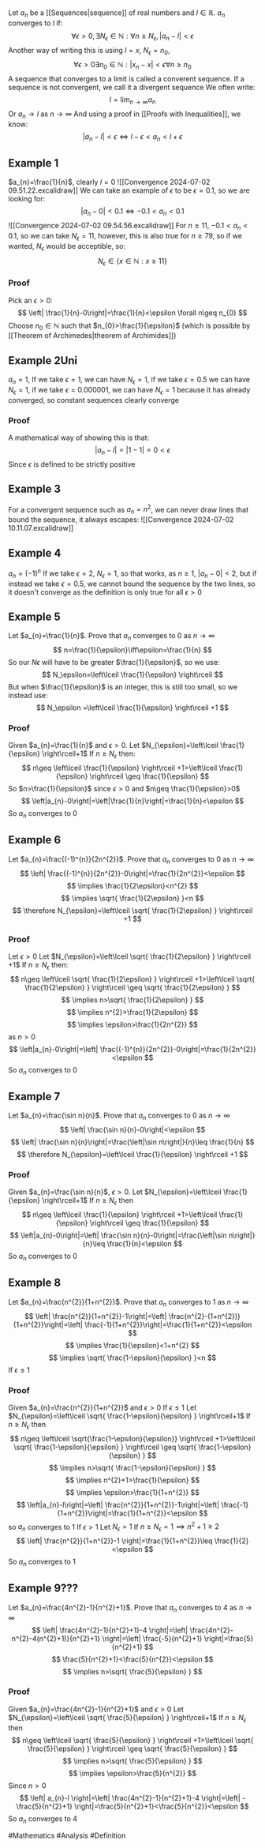Let $a_{n}$ be a [[Sequences|sequence]] of real numbers and $l\in\mathbb{R}$. $a_{n}$ converges to $l$ if:
$$
\forall\epsilon>0,\exists N_{\epsilon}\in\mathbb{N}:\forall n\geq N_{\epsilon},\left|a_{n}-l\right|<\epsilon
$$
Another way of writing this is using $l=x$, $N_{\epsilon}=n_{0}$,
$$
\forall\epsilon>0\exists n_{0}\in \mathbb{N}:|x_{n}-x|<\epsilon \forall n\geq n_{0}
$$
A sequence that converges to a limit is called a converent sequence. If a sequence is not convergent, we call it a divergent sequence
We often write:
$$
l=\lim_{ n \to \infty }a_{n} 
$$
Or $a_{n}\to l$ as $n\to \infty$
And using a proof in [[Proofs with Inequalities]], we know:
$$
\left|a_{n}-l\right|<\epsilon\iff l-\epsilon<a_{n}<l+\epsilon
$$
## Example 1
$a_{n}=\frac{1}{n}$, clearly $l=0$
![[Convergence 2024-07-02 09.51.22.excalidraw]]
We can take an example of $\epsilon$ to be $\epsilon=0.1$, so we are looking for:
$$
\left|a_{n}-0\right|<0.1\iff-0.1<a_{n}<0.1
$$
![[Convergence 2024-07-02 09.54.56.excalidraw]]
For $n\geq 11$, $-0.1<a_{n}<0.1$, so we can take $N_{\epsilon}=11$, however, this is also true for $n\geq 79$, so if we wanted, $N_{\epsilon}$ would be acceptible, so:
$$
N_{\epsilon}\in\{ x \in\mathbb{N}:x\geq 11 \}
$$
### Proof
Pick an $\epsilon>0$:
$$
\left| \frac{1}{n}-0\right|=\frac{1}{n}<\epsilon \forall n\geq n_{0}
$$
Choose $n_{0}\in\mathbb{N}$ such that $n_{0}>\frac{1}{\epsilon}$ (which is possible by [[Theorem of Archimedes|theorem of Archimides]])
## Example 2Uni
$a_{n}=1$,
If we take $\epsilon=1$, we can have $N_{\epsilon}=1$, if we take $\epsilon=0.5$ we can have $N_{\epsilon}=1$, if we take $\epsilon=0.000001$, we can have $N_{\epsilon}=1$ because it has already converged, so constant sequences clearly converge
### Proof
A mathematical way of showing this is that:
$$
|a_{n}-l|=|1-1|=0<\epsilon
$$
Since $\epsilon$ is defined to be strictly positive
## Example 3
For a convergent sequence such as $a_{n}=n^{2}$, we can never draw lines that bound the sequence, it always escapes:
![[Convergence 2024-07-02 10.11.07.excalidraw]]

## Example 4
$a_{n}=(-1)^{n}$
If we take $\epsilon=2$, $N_{\epsilon}=1$, so that works, as $n\geq 1$, $\left|a_{n}-0\right|<2$, but if instead we take $\epsilon=0.5$, we cannot bound the sequence by the two lines, so it doesn't converge as the definition is only true for all $\epsilon>0$
## Example 5
Let $a_{n}=\frac{1}{n}$. Prove that $a_{n}$ converges to 0 as $n\to \infty$
$$
n=\frac{1}{\epsilon}\iff\epsilon=\frac{1}{n}
$$
So our $N\epsilon$ will have to be greater $\frac{1}{\epsilon}$, so we use:
$$
N_\epsilon=\left\lceil  \frac{1}{\epsilon}  \right\rceil 
$$
But when $\frac{1}{\epsilon}$ is an integer, this is still too small, so we instead use:
$$
N_\epsilon =\left\lceil  \frac{1}{\epsilon}  \right\rceil +1
$$
### Proof
Given $a_{n}=\frac{1}{n}$ and $\epsilon>0$. Let $N_{\epsilon}=\left\lceil  \frac{1}{\epsilon}  \right\rceil+1$
If $n\geq N_{\epsilon}$ then:
$$
n\geq \left\lceil  \frac{1}{\epsilon}  \right\rceil +1>\left\lceil  \frac{1}{\epsilon}  \right\rceil \geq \frac{1}{\epsilon}
$$
So $n>\frac{1}{\epsilon}$ since $\epsilon>0$ and $n\geq \frac{1}{\epsilon}>0$
$$
\left|a_{n}-0\right|=\left|\frac{1}{n}\right|=\frac{1}{n}<\epsilon
$$
So $a_{n}$ converges to 0
## Example 6
Let $a_{n}=\frac{(-1)^{n}}{2n^{2}}$. Prove that $a_{n}$ converges to 0 as $n\to \infty$
$$
\left| \frac{(-1)^{n}}{2n^{2}}-0\right|=\frac{1}{2n^{2}}<\epsilon 
$$
$$
\implies \frac{1}{2\epsilon}<n^{2}
$$
$$
\implies \sqrt{ \frac{1}{2\epsilon} }<n
$$
$$
\therefore N_{\epsilon}=\left\lceil  \sqrt{ \frac{1}{2\epsilon} }  \right\rceil +1
$$
### Proof
Let $\epsilon>0$
Let $N_{\epsilon}=\left\lceil  \sqrt{ \frac{1}{2\epsilon} }  \right\rceil +1$
 If $n\geq N_{\epsilon}$ then:
 $$
n\geq \left\lceil  \sqrt{ \frac{1}{2\epsilon} }  \right\rceil +1>\left\lceil  \sqrt{ \frac{1}{2\epsilon} }  \right\rceil \geq \sqrt{ \frac{1}{2\epsilon} }
$$
$$
\implies n>\sqrt{ \frac{1}{2\epsilon} }
$$
$$
\implies n^{2}>\frac{1}{2\epsilon}
$$
$$
\implies \epsilon>\frac{1}{2n^{2}}
$$
as $n>0$
$$
\left|a_{n}-0\right|=\left| \frac{(-1)^{n}}{2n^{2}}-0\right|=\frac{1}{2n^{2}}<\epsilon
$$
So $a_{n}$ converges to 0
## Example 7
Let $a_{n}=\frac{\sin n}{n}$. Prove that $a_{n}$ converges to 0 as $n \to \infty$
$$
\left| \frac{\sin n}{n}-0\right|<\epsilon 
$$
$$
\left| \frac{\sin n}{n}\right|=\frac{\left|\sin n\right|}{n}\leq \frac{1}{n}
$$
$$
\therefore N_{\epsilon}=\left\lceil  \frac{1}{\epsilon}  \right\rceil +1
$$

### Proof
Given $a_{n}=\frac{\sin n}{n}$, $\epsilon>0$. Let $N_{\epsilon}=\left\lceil  \frac{1}{\epsilon}  \right\rceil+1$
If $n\geq N_{\epsilon}$ then
$$
n\geq \left\lceil  \frac{1}{\epsilon}  \right\rceil +1>\left\lceil  \frac{1}{\epsilon}  \right\rceil \geq \frac{1}{\epsilon}
$$
$$
\left|a_{n}-0\right|=\left| \frac{\sin n}{n}-0\right|=\frac{\left|\sin n\right|}{n}\leq \frac{1}{n}<\epsilon
$$
So $a_{n}$ converges to 0
## Example 8
Let $a_{n}=\frac{n^{2}}{1+n^{2}}$. Prove that $a_{n}$ converges to 1 as $n\to \infty$
$$
\left| \frac{n^{2}}{1+n^{2}}-1\right|=\left| \frac{n^{2}-(1+n^{2})}{1+n^{2}}\right|=\left| \frac{-1}{1+n^{2}}\right|=\frac{1}{1+n^{2}}<\epsilon 
$$
$$
\implies \frac{1}{\epsilon}<1+n^{2}
$$
$$
\implies \sqrt{ \frac{1-\epsilon}{\epsilon} }<n
$$
If $\epsilon \leq 1$
### Proof
Given $a_{n}=\frac{n^{2}}{1+n^{2}}$ and $\epsilon>0$ 
If $\epsilon \leq 1$
Let $N_{\epsilon}=\left\lceil  \sqrt{ \frac{1-\epsilon}{\epsilon} }  \right\rceil+1$
If $n\geq N_{\epsilon}$ then
$$
n\geq \left\lceil  \sqrt{\frac{1-\epsilon}{\epsilon}}  \right\rceil +1>\left\lceil  \sqrt{ \frac{1-\epsilon}{\epsilon} }  \right\rceil \geq \sqrt{ \frac{1-\epsilon}{\epsilon} }
$$
$$
\implies n>\sqrt{ \frac{1-\epsilon}{\epsilon} }
$$
$$
\implies n^{2}+1>\frac{1}{\epsilon}
$$
$$
\implies \epsilon>\frac{1}{1+n^{2}}
$$
$$
\left|a_{n}-l\right|=\left| \frac{n^{2}}{1+n^{2}}-1\right|=\left| \frac{-1}{1+n^{2}}\right|=\frac{1}{1+n^{2}}<\epsilon
$$
so $a_{n}$ converges to 1
If $\epsilon>1$
Let $N_{\epsilon}=1$
If $n\geq N_{\epsilon}=1\implies n^{2}+1\geq 2$
$$
\left| \frac{n^{2}}{1+n^{2}}-1 \right|=\frac{1}{1+n^{2}}\leq \frac{1}{2}<\epsilon
$$
So $a_{n}$ converges to 1
## Example 9???
Let $a_{n}=\frac{4n^{2}-1}{n^{2}+1}$. Prove that $a_{n}$ converges to 4 as $n\to \infty$
$$
\left| \frac{4n^{2}-1}{n^{2}+1}-4 \right|=\left| \frac{4n^{2}-n^{2}-4(n^{2}+1)}{n^{2}+1} \right|=\left| \frac{-5}{n^{2}+1} \right|=\frac{5}{n^{2}+1}
$$
$$
\frac{5}{n^{2}+1}<\frac{5}{n^{2}}<\epsilon 
$$
$$
\implies n>\sqrt{ \frac{5}{\epsilon} }
$$
### Proof
Given $a_{n}=\frac{4n^{2}-1}{n^{2}+1}$ and $\epsilon>0$
Let $N_{\epsilon}=\left\lceil  \sqrt{ \frac{5}{\epsilon} }  \right\rceil+1$
If $n\geq N_{\epsilon}$ then
$$
n\geq \left\lceil  \sqrt{ \frac{5}{\epsilon} }  \right\rceil +1>\left\lceil  \sqrt{ \frac{5}{\epsilon} }  \right\rceil \geq \sqrt{ \frac{5}{\epsilon} }
$$
$$
\implies n>\sqrt{ \frac{5}{\epsilon} }
$$
$$
\implies \epsilon>\frac{5}{n^{2}}
$$
Since $n>0$
$$
\left| a_{n}-l \right|=\left| \frac{4n^{2}-1}{n^{2}+1}-4 \right|=\left| -\frac{5}{n^{2}+1} \right|=\frac{5}{n^{2}+1}<\frac{5}{n^{2}}<\epsilon
$$
So $a_{n}$ converges to 4

#Mathematics #Analysis  #Definition 